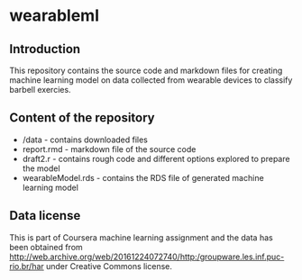 # wearableml

## Introduction
This repository contains the source code and markdown files for creating machine learning model on data collected from wearable 
devices to classify barbell exercies. 

## Content of the repository
- /data - contains downloaded files
- report.rmd - markdown file of the source code
- draft2.r - contains rough code and different options explored to prepare the model
- wearableModel.rds - contains the RDS file of generated machine learning model

## Data license
This is part of Coursera machine learning assignment and the data has been obtained from 
http://web.archive.org/web/20161224072740/http:/groupware.les.inf.puc-rio.br/har under Creative Commons license. 
